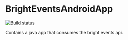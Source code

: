 # BrightEventsAndroidApp
[![Build status](https://build.appcenter.ms/v0.1/apps/860cefa4-690c-46db-9e7f-a8f848be5316/branches/ft-app-center-deployment/badge)](https://appcenter.ms)

Contains a java app that consumes the bright events api.
